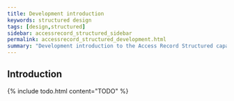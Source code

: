 ```yaml
---
title: Development introduction
keywords: structured design
tags: [design,structured]
sidebar: accessrecord_structured_sidebar
permalink: accessrecord_structured_development.html
summary: "Development introduction to the Access Record Structured capability"
---
```


## Introduction ##

{% include todo.html content="TODO" %}

